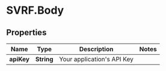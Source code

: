# SVRF.Body

## Properties
Name | Type | Description | Notes
------------ | ------------- | ------------- | -------------
**apiKey** | **String** | Your application&#39;s API Key | 


